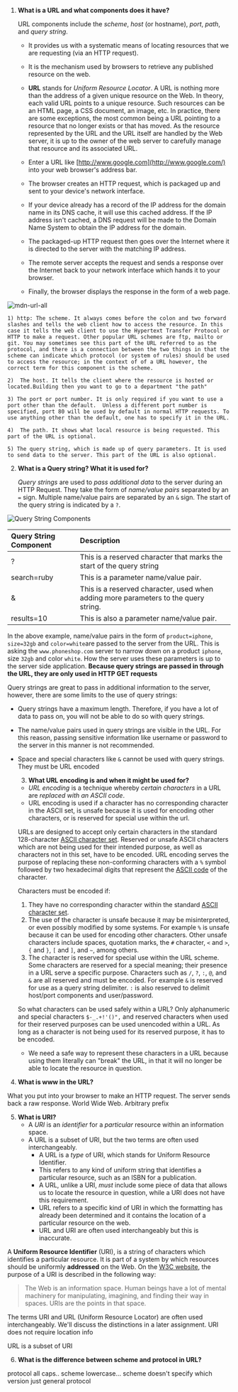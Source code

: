 1. **What is a URL and what components does it have?**

   URL components include the *scheme*, *host* (or hostname), *port*, *path*, and *query string*.

   * It provides us with a systematic means of locating resources that we are requesting (via an HTTP request).

   * It is the mechanism used by browsers to retrieve any published resource on the web.
   * **URL** stands for *Uniform Resource Locator*. A URL is nothing more than the address of a given unique resource on the Web. In theory, each valid URL points to a unique resource. Such resources can be an HTML page, a CSS document, an image, etc. In practice, there are some exceptions, the most common being a URL pointing to a resource that no longer exists or that has moved. As the resource represented by the URL and the URL itself are handled by the Web server, it is up to the owner of the web server to carefully manage that resource and its associated URL.
   * Enter a URL like [http://www.google.com](http://www.google.com/) into your web browser's address bar.
   * The browser creates an HTTP request, which is packaged up and sent to your device's network interface.
   * If your device already has a record of the IP address for the domain name in its DNS cache, it will use this cached address. If the IP address isn't cached, a DNS request will be made to the Domain Name System to obtain the IP address for the domain.
   * The packaged-up HTTP request then goes over the Internet where it is directed to the server with the matching IP address.
   * The remote server accepts the request and sends a response over the Internet back to your network interface which hands it to your browser.
   * Finally, the browser displays the response in the form of a web page.

![mdn-url-all](https://developer.mozilla.org/en-US/docs/Learn/Common_questions/What_is_a_URL/mdn-url-all.png)

	1) http: The scheme. It always comes before the colon and two forward slashes and tells the web client how to access the resource. In this case it tells the web client to use the Hypertext Transfer Protocol or HTTP to make a request. Other popular URL schemes are ftp, mailto or git. You may sometimes see this part of the URL referred to as the protocol, and there is a connection between the two things in that the scheme can indicate which protocol (or system of rules) should be used to access the resource; in the context of of a URL however, the correct term for this component is the scheme.
	
	2)  The host. It tells the client where the resource is hosted or located.Building then you want to go to a department "the path"
	
	3) The port or port number. It is only required if you want to use a port other than the default.  Unless a different port number is specified, port 80 will be used by default in normal HTTP requests. To use anything other than the default, one has to specify it in the URL.
	
	4)  The path. It shows what local resource is being requested. This part of the URL is optional.
	
	5) The query string, which is made up of query parameters. It is used to send data to the server. This part of the URL is also optional.



2) **What is a Query string? What it is used for?**

   *Query strings* are used to *pass additional data* to the server during an HTTP Request. They take the form of *name/value pairs* separated by an `=` sign. Multiple name/value pairs are separated by an `&` sign. The start of the query string is indicated by a `?`.

![Query String Components](https://d186loudes4jlv.cloudfront.net/http/images/query_string_components.png)

| Query String Component | Description                                                  |
| :--------------------- | :----------------------------------------------------------- |
| ?                      | This is a reserved character that marks the start of the query string |
| search=ruby            | This is a parameter name/value pair.                         |
| &                      | This is a reserved character, used when adding more parameters to the query string. |
| results=10             | This is also a parameter name/value pair.                    |

In the above example, name/value pairs in the form of `product=iphone`, `size=32gb` and `color=white`are passed to the server from the URL. This is asking the `www.phoneshop.com` server to narrow down on a product `iphone`, size `32gb` and color `white`. How the server uses these parameters is up to the server side application.  **Because query strings are passed in through the URL, they are only used in HTTP GET requests**

Query strings are great to pass in additional information to the server, however, there are some limits to the use of query strings:

- Query strings have a maximum length. Therefore, if you have a lot of data to pass on, you will not be able to do so with query strings.

- The name/value pairs used in query strings are visible in the URL. For this reason, passing sensitive information like username or password to the server in this manner is not recommended.

- Space and special characters like `&` cannot be used with query strings. They must be URL encoded

  

  

  3) **What URL encoding is and when it might be used for?**

  - *URL encoding* is a technique whereby *certain characters* in a URL are *replaced with an ASCII code*.
  - URL encoding is used if a character has no corresponding character in the ASCII set, is unsafe because it is used for encoding other  characters, or is reserved for special use within the url.

  URLs are designed to accept only certain characters in the standard 128-character [ASCII character set](http://en.wikipedia.org/wiki/ASCII). Reserved or unsafe ASCII characters which are not being used for their intended purpose, as well as characters not in this set, have to be encoded. URL encoding serves the purpose of replacing these non-conforming characters with a `%` symbol followed by two hexadecimal digits that represent the [ASCII code](http://www.asciitable.com/) of the character.

  Characters must be encoded if:

  1. They have no corresponding character within the standard [ASCII character set](http://www.asciitable.com/).
  2. The use of the character is unsafe because it may be misinterpreted, or even possibly modified by some systems. For example `%` is unsafe because it can be used for encoding other characters. Other unsafe characters include spaces, quotation marks, the `#` character, `<` and `>`, `{` and `}`, `[` and `]`, and `~`, among others.
  3. The character is reserved for special use within the URL scheme. Some characters are reserved for a special meaning; their presence in a URL serve a specific purpose. Characters such as `/`, `?`, `:`, `@`, and `&` are all reserved and must be encoded. For example `&` is reserved for use as a query string delimiter. `:` is also reserved to delimit host/port components and user/password.

  So what characters can be used safely within a URL? Only alphanumeric and special characters `$-_.+!'()",` and reserved characters when used for their reserved purposes can be used unencoded within a URL. As long as a character is not being used for its reserved purpose, it has to be encoded.

  * We need a safe way to represent these characters in a URL because using  them literally can "break" the URL, in that it will no longer be able to locate the resource in question.

    

4) **What is www in the URL?**

What you put into your browser to make an HTTP request.  The server sends back a raw response.  World Wide Web.  Arbitrary prefix 



5) **What is URI?**
   - A *URI* is an *identifier* for a *particular* resource within an information space.
   - A URL is a subset of URI, but the two terms are often used interchangeably.
     - A URL is a *type* of URI, which stands for Uniform Resource Identifier.
     - This refers to any kind of uniform string that identifies a particular resource, such as an ISBN for a publication.
     - A URL, unlike a URI, *must* include some piece of data that allows us to locate the resource in question, while a URI does not have this requirement.
     - URL refers to a specific kind of URI in which the formatting has  already been determined and it contains the location of a particular  resource on the web.
     - URL and URI are often used interchangeably but this is inaccurate.

A **Uniform Resource Identifier** (URI), is a string of characters which identifies a particular resource. It is part of a system by which resources should be uniformly **addressed** on the Web. On the [W3C website](https://www.w3.org/Addressing/), the purpose of a URI is described in the following way:

> The Web is an information space. Human beings have a lot of mental machinery for manipulating, imagining, and finding their way in spaces. URIs are the points in that space.

The terms URI and URL (Uniform Resource Locator) are often used interchangeably. We'll discuss the distinctions in a later assignment.  URI does not require location info 

URL is a subset of URI 



6) **What is the difference between scheme and protocol in URL?**

protocol all caps.. scheme lowercase... scheme doesn't specify which version just general protocol 